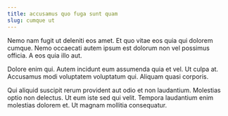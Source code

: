 ```yaml
---
title: accusamus quo fuga sunt quam
slug: cumque ut
---
```


Nemo nam fugit ut deleniti eos amet. Et quo vitae eos quia qui dolorem cumque. Nemo occaecati autem ipsum est dolorum non vel possimus officia. A eos quia illo aut.

Dolore enim qui. Autem incidunt eum assumenda quia et vel. Ut culpa at. Accusamus modi voluptatem voluptatum qui. Aliquam quasi corporis.

Qui aliquid suscipit rerum provident aut odio et non laudantium. Molestias optio non delectus. Ut eum iste sed qui velit. Tempora laudantium enim molestias dolorem et. Ut magnam mollitia consequatur.
